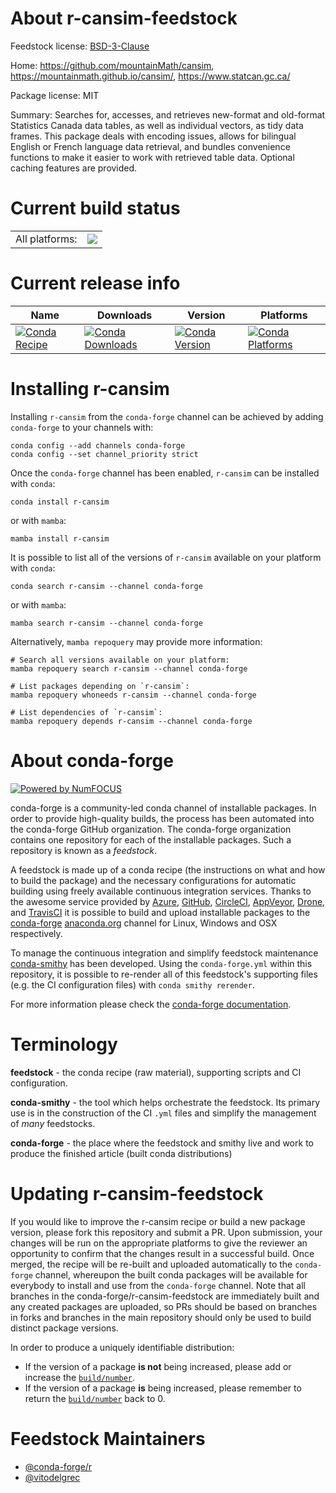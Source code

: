 About r-cansim-feedstock
========================

Feedstock license: [BSD-3-Clause](https://github.com/conda-forge/r-cansim-feedstock/blob/main/LICENSE.txt)

Home: https://github.com/mountainMath/cansim, https://mountainmath.github.io/cansim/, https://www.statcan.gc.ca/

Package license: MIT

Summary: Searches for, accesses, and retrieves new-format and old-format Statistics Canada data tables, as well as individual vectors, as tidy data frames. This package deals with encoding issues, allows for bilingual English or French language data retrieval, and bundles convenience functions to make it easier to work with retrieved table data. Optional caching features are provided.

Current build status
====================


<table><tr><td>All platforms:</td>
    <td>
      <a href="https://dev.azure.com/conda-forge/feedstock-builds/_build/latest?definitionId=22863&branchName=main">
        <img src="https://dev.azure.com/conda-forge/feedstock-builds/_apis/build/status/r-cansim-feedstock?branchName=main">
      </a>
    </td>
  </tr>
</table>

Current release info
====================

| Name | Downloads | Version | Platforms |
| --- | --- | --- | --- |
| [![Conda Recipe](https://img.shields.io/badge/recipe-r--cansim-green.svg)](https://anaconda.org/conda-forge/r-cansim) | [![Conda Downloads](https://img.shields.io/conda/dn/conda-forge/r-cansim.svg)](https://anaconda.org/conda-forge/r-cansim) | [![Conda Version](https://img.shields.io/conda/vn/conda-forge/r-cansim.svg)](https://anaconda.org/conda-forge/r-cansim) | [![Conda Platforms](https://img.shields.io/conda/pn/conda-forge/r-cansim.svg)](https://anaconda.org/conda-forge/r-cansim) |

Installing r-cansim
===================

Installing `r-cansim` from the `conda-forge` channel can be achieved by adding `conda-forge` to your channels with:

```
conda config --add channels conda-forge
conda config --set channel_priority strict
```

Once the `conda-forge` channel has been enabled, `r-cansim` can be installed with `conda`:

```
conda install r-cansim
```

or with `mamba`:

```
mamba install r-cansim
```

It is possible to list all of the versions of `r-cansim` available on your platform with `conda`:

```
conda search r-cansim --channel conda-forge
```

or with `mamba`:

```
mamba search r-cansim --channel conda-forge
```

Alternatively, `mamba repoquery` may provide more information:

```
# Search all versions available on your platform:
mamba repoquery search r-cansim --channel conda-forge

# List packages depending on `r-cansim`:
mamba repoquery whoneeds r-cansim --channel conda-forge

# List dependencies of `r-cansim`:
mamba repoquery depends r-cansim --channel conda-forge
```


About conda-forge
=================

[![Powered by
NumFOCUS](https://img.shields.io/badge/powered%20by-NumFOCUS-orange.svg?style=flat&colorA=E1523D&colorB=007D8A)](https://numfocus.org)

conda-forge is a community-led conda channel of installable packages.
In order to provide high-quality builds, the process has been automated into the
conda-forge GitHub organization. The conda-forge organization contains one repository
for each of the installable packages. Such a repository is known as a *feedstock*.

A feedstock is made up of a conda recipe (the instructions on what and how to build
the package) and the necessary configurations for automatic building using freely
available continuous integration services. Thanks to the awesome service provided by
[Azure](https://azure.microsoft.com/en-us/services/devops/), [GitHub](https://github.com/),
[CircleCI](https://circleci.com/), [AppVeyor](https://www.appveyor.com/),
[Drone](https://cloud.drone.io/welcome), and [TravisCI](https://travis-ci.com/)
it is possible to build and upload installable packages to the
[conda-forge](https://anaconda.org/conda-forge) [anaconda.org](https://anaconda.org/)
channel for Linux, Windows and OSX respectively.

To manage the continuous integration and simplify feedstock maintenance
[conda-smithy](https://github.com/conda-forge/conda-smithy) has been developed.
Using the ``conda-forge.yml`` within this repository, it is possible to re-render all of
this feedstock's supporting files (e.g. the CI configuration files) with ``conda smithy rerender``.

For more information please check the [conda-forge documentation](https://conda-forge.org/docs/).

Terminology
===========

**feedstock** - the conda recipe (raw material), supporting scripts and CI configuration.

**conda-smithy** - the tool which helps orchestrate the feedstock.
                   Its primary use is in the construction of the CI ``.yml`` files
                   and simplify the management of *many* feedstocks.

**conda-forge** - the place where the feedstock and smithy live and work to
                  produce the finished article (built conda distributions)


Updating r-cansim-feedstock
===========================

If you would like to improve the r-cansim recipe or build a new
package version, please fork this repository and submit a PR. Upon submission,
your changes will be run on the appropriate platforms to give the reviewer an
opportunity to confirm that the changes result in a successful build. Once
merged, the recipe will be re-built and uploaded automatically to the
`conda-forge` channel, whereupon the built conda packages will be available for
everybody to install and use from the `conda-forge` channel.
Note that all branches in the conda-forge/r-cansim-feedstock are
immediately built and any created packages are uploaded, so PRs should be based
on branches in forks and branches in the main repository should only be used to
build distinct package versions.

In order to produce a uniquely identifiable distribution:
 * If the version of a package **is not** being increased, please add or increase
   the [``build/number``](https://docs.conda.io/projects/conda-build/en/latest/resources/define-metadata.html#build-number-and-string).
 * If the version of a package **is** being increased, please remember to return
   the [``build/number``](https://docs.conda.io/projects/conda-build/en/latest/resources/define-metadata.html#build-number-and-string)
   back to 0.

Feedstock Maintainers
=====================

* [@conda-forge/r](https://github.com/conda-forge/r/)
* [@vitodelgrec](https://github.com/vitodelgrec/)


